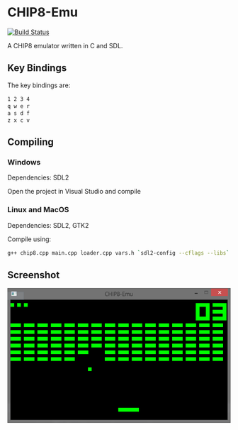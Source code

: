 # CHIP8-Emu

[![Build Status](https://travis-ci.com/hugo19941994/chip8-emu.svg?branch=master)](https://travis-ci.com/hugo19941994/chip8-emu)

A CHIP8 emulator written in C and SDL.

## Key Bindings
The key bindings are:

    1 2 3 4
    q w e r
    a s d f
    z x c v

## Compiling
### Windows
Dependencies: SDL2

Open the project in Visual Studio and compile

### Linux and MacOS
Dependencies: SDL2, GTK2

Compile using:

```bash
g++ chip8.cpp main.cpp loader.cpp vars.h `sdl2-config --cflags --libs` `pkg-config --cflags --libs gtk+-2.0`
```


## Screenshot
![BRIX](https://raw.githubusercontent.com/hugo19941994/CHIP8-Emu/master/images/BRIX.png "BRIX")
